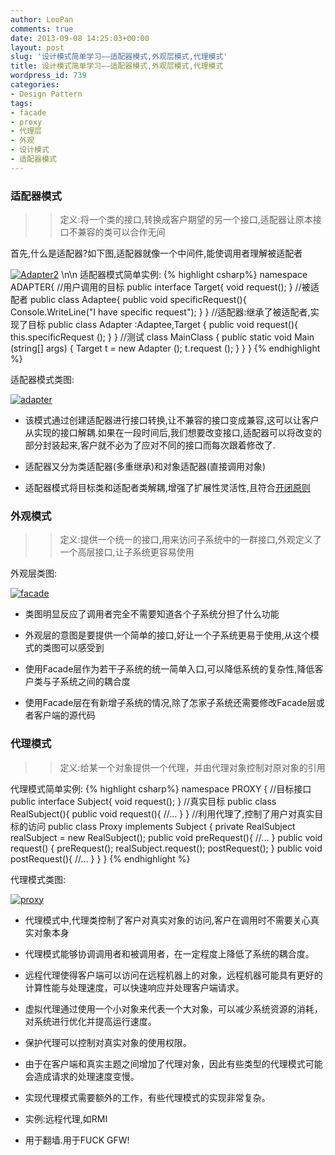 ```yaml
---
author: LeoPan
comments: true
date: 2013-09-08 14:25:03+00:00
layout: post
slug: '设计模式简单学习——适配器模式,外观层模式,代理模式'
title: 设计模式简单学习——适配器模式,外观层模式,代理模式
wordpress_id: 739
categories:
- Design Pattern
tags:
- facade
- proxy
- 代理层
- 外观
- 设计模式
- 适配器模式
---
```


### 适配器模式





  






<blockquote>
  
> 
> 定义:将一个类的接口,转换成客户期望的另一个接口,适配器让原本接口不兼容的类可以合作无间
> 
> 
</blockquote>





首先,什么是适配器?如下图,适配器就像一个中间件,能使调用者理解被适配者





[![Adapter2](http://www.leopan.me/wp-content/uploads/2013/09/Adapter2.png)](http://www.leopan.me/wp-content/uploads/2013/09/Adapter2.png)
\n\n
适配器模式简单实例:
{% highlight csharp%}
namespace ADAPTER{
        //用户调用的目标
    public interface Target{
        void request();
    }
        //被适配者
    public class Adaptee{
        public void specificRequest(){
            Console.WriteLine("I have specific request");
        }
    }
        //适配器:继承了被适配者,实现了目标
    public class Adapter :Adaptee,Target {
        public void request(){
            this.specificRequest ();
        }
    }
        //测试
    class MainClass
    {
        public static void Main (string[] args)
        {
            Target t = new Adapter ();
            t.request ();
        }
    }
}
{% endhighlight %}





适配器模式类图:





[![adapter](http://www.leopan.me/wp-content/uploads/2013/09/adapter.png)](http://www.leopan.me/wp-content/uploads/2013/09/adapter.png)







  * 该模式通过创建适配器进行接口转换,让不兼容的接口变成兼容,这可以让客户从实现的接口解耦.如果在一段时间后,我们想要改变接口,适配器可以将改变的部分封装起来,客户就不必为了应对不同的接口而每次跟着修改了.


  * 适配器又分为类适配器(多重继承)和对象适配器(直接调用对象)


  * 适配器模式将目标类和适配者类解耦,增强了扩展性灵活性,且符合[开闭原则](http://zh.wikipedia.org/zh/%E5%BC%80%E9%97%AD%E5%8E%9F%E5%88%99)





### 外观模式





  






<blockquote>
  
> 
> 定义:提供一个统一的接口,用来访问子系统中的一群接口,外观定义了一个高层接口,让子系统更容易使用
> 
> 
</blockquote>





外观层类图:





[![facade](http://www.leopan.me/wp-content/uploads/2013/09/facade.png)](http://www.leopan.me/wp-content/uploads/2013/09/facade.png)







  * 类图明显反应了调用者完全不需要知道各个子系统分担了什么功能


  * 外观层的意图是要提供一个简单的接口,好让一个子系统更易于使用,从这个模式的类图可以感受到


  * 使用Facade层作为若干子系统的统一简单入口,可以降低系统的复杂性,降低客户类与子系统之间的耦合度


  * 使用Facade层在有新增子系统的情况,除了怎家子系统还需要修改Facade层或者客户端的源代码





  






### 代理模式





<blockquote>
  
> 
> 定义:给某一个对象提供一个代理，并由代理对象控制对原对象的引用
> 
> 
</blockquote>





代理模式简单实例:
{% highlight csharp%}
namespace PROXY
{
        //目标接口
    public interface Subject{
        void request();
    }
        //真实目标
    public class RealSubject(){
        public void request(){
            //...
        }
    }
        //利用代理了,控制了用户对真实目标的访问
    public class Proxy implements Subject
    {
        private RealSubject realSubject = new RealSubject();
        public void preRequest(){
            //...
        }
        public void request()
        {
            preRequest();
            realSubject.request();
            postRequest();
        }
        public void postRequest(){
            //...
        }
    }
}
{% endhighlight %}





代理模式类图:





[![proxy](http://www.leopan.me/wp-content/uploads/2013/09/proxy.png)](http://www.leopan.me/wp-content/uploads/2013/09/proxy.png)







  * 代理模式中,代理类控制了客户对真实对象的访问,客户在调用时不需要关心真实对象本身


  * 代理模式能够协调调用者和被调用者，在一定程度上降低了系统的耦合度。


  * 远程代理使得客户端可以访问在远程机器上的对象，远程机器可能具有更好的计算性能与处理速度，可以快速响应并处理客户端请求。


  * 虚拟代理通过使用一个小对象来代表一个大对象，可以减少系统资源的消耗，对系统进行优化并提高运行速度。


  * 保护代理可以控制对真实对象的使用权限。


  * 由于在客户端和真实主题之间增加了代理对象，因此有些类型的代理模式可能会造成请求的处理速度变慢。


  * 实现代理模式需要额外的工作，有些代理模式的实现非常复杂。


  * 实例:远程代理,如RMI


  * 用于翻墙.用于FUCK GFW!



